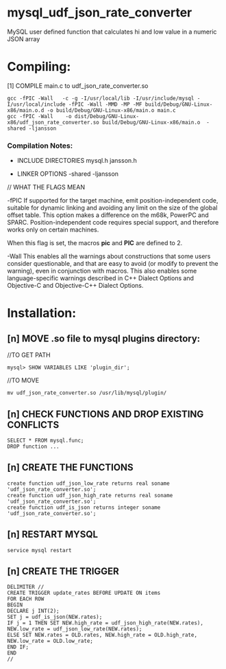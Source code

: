 mysql_udf_json_rate_converter
=============================

MySQL user defined function that calculates hi and low value in a numeric JSON array


# Compiling:

[1] COMPILE main.c to udf_json_rate_converter.so

```
gcc -fPIC -Wall   -c -g -I/usr/local/lib -I/usr/include/mysql -I/usr/local/include -fPIC -Wall -MMD -MP -MF build/Debug/GNU-Linux-x86/main.o.d -o build/Debug/GNU-Linux-x86/main.o main.c
gcc -fPIC -Wall    -o dist/Debug/GNU-Linux-x86/udf_json_rate_converter.so build/Debug/GNU-Linux-x86/main.o  -shared -ljansson
```

### Compilation Notes:

- INCLUDE DIRECTORIES
    mysql.h
    jansson.h

- LINKER OPTIONS
    -shared -ljansson

// WHAT THE FLAGS MEAN

-fPIC
If supported for the target machine, emit position-independent code, suitable for dynamic linking and avoiding any limit on the size of the global offset table. This option makes a difference on the m68k, PowerPC and SPARC.
Position-independent code requires special support, and therefore works only on certain machines.

When this flag is set, the macros __pic__ and __PIC__ are defined to 2. 

-Wall
This enables all the warnings about constructions that some users consider questionable, and that are easy to avoid (or modify to prevent the warning), even in conjunction with macros. This also enables some language-specific warnings described in C++ Dialect Options and Objective-C and Objective-C++ Dialect Options.




# Installation:

## [n] MOVE .so file to mysql plugins directory:

//TO GET PATH
```
mysql> SHOW VARIABLES LIKE 'plugin_dir';
```

//TO MOVE
```
mv udf_json_rate_converter.so /usr/lib/mysql/plugin/
```

## [n] CHECK FUNCTIONS AND DROP EXISTING CONFLICTS
```
SELECT * FROM mysql.func;
DROP function ...
```

## [n] CREATE THE FUNCTIONS
```
create function udf_json_low_rate returns real soname 'udf_json_rate_converter.so';
create function udf_json_high_rate returns real soname 'udf_json_rate_converter.so';
create function udf_is_json returns integer soname 'udf_json_rate_converter.so';
```

## [n] RESTART MYSQL
```
service mysql restart
```

## [n] CREATE THE TRIGGER 

```
DELIMITER //
CREATE TRIGGER update_rates BEFORE UPDATE ON items      
FOR EACH ROW      
BEGIN      
DECLARE j INT(2);
SET j = udf_is_json(NEW.rates);
IF j = 1 THEN SET NEW.high_rate = udf_json_high_rate(NEW.rates), NEW.low_rate = udf_json_low_rate(NEW.rates);    	
ELSE SET NEW.rates = OLD.rates, NEW.high_rate = OLD.high_rate, NEW.low_rate = OLD.low_rate;       
END IF;      
END
//
```
